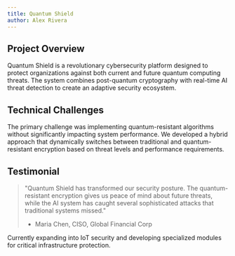 ```yaml
---
title: Quantum Shield
author: Alex Rivera
---
```


## Project Overview

Quantum Shield is a revolutionary cybersecurity platform designed to protect organizations against both current and future quantum computing threats. The system combines post-quantum cryptography with real-time AI threat detection to create an adaptive security ecosystem.

## Technical Challenges

The primary challenge was implementing quantum-resistant algorithms without significantly impacting system performance. We developed a hybrid approach that dynamically switches between traditional and quantum-resistant encryption based on threat levels and performance requirements.

## Testimonial

> "Quantum Shield has transformed our security posture. The quantum-resistant encryption gives us peace of mind about future threats, while the AI system has caught several sophisticated attacks that traditional systems missed."
>
> - Maria Chen, CISO, Global Financial Corp

Currently expanding into IoT security and developing specialized modules for critical infrastructure protection.
